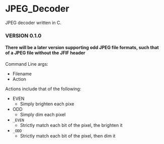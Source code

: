 # JPEG_Decoder

JPEG decoder written in C.

### VERSION 0.1.0
#### There will be a later version supporting odd JPEG file formats, such that of a JPEG file without the JFIF header

Command Line args:

- Filename
- Action

Actions include that of the following:

- EVEN
  - Simply brighten each pixe
- ODD
  - Simply dim each pixel
- `_EVEN`
  - Strictly match each bit of the pixel, the brighten it
- `_ODD`
  - Strictly match each bit of the pixel, then dim it
